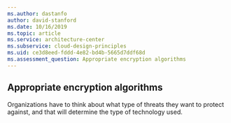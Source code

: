 ```yaml
---
ms.author: dastanfo
author: david-stanford
ms.date: 10/16/2019
ms.topic: article
ms.service: architecture-center
ms.subservice: cloud-design-principles
ms.uid: ce3d8eed-fddd-4e82-bd4b-5665d7ddf68d
ms.assessment_question: Appropriate encryption algorithms
---
```

## Appropriate encryption algorithms

Organizations have to think about what type of threats they want to protect against, and that will determine the type of technology used.
